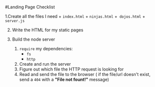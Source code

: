 #Landing Page Checklist

1.Create all the files I need
    + `index.html`
    + `ninjas.html`
    +` dojos.html`
    + `server.js`

2. Write the HTML for my static pages

3. Build the node server
    1. `require` my dependencies:
        + `fs`
        + `http`
    2. Create and run the server
    3. Figure out which file the HTTP request is looking for
    4. Read and send the file to the browser ( if the file/url doesn't exist, send a `404` with a **"File not fount!"** message)
